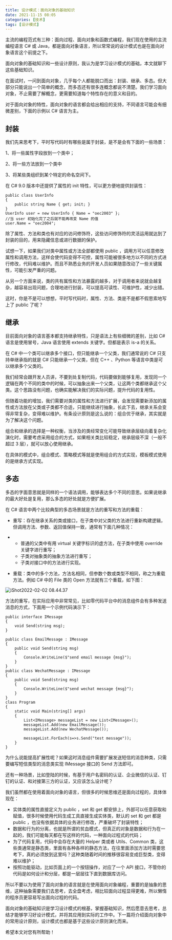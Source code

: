 ```yaml
---
title: 设计模式：面向对象的基础知识
date: 2021-11-15 08:05
categories: [技术]
tags: [设计模式]
---
```


主流的编程范式有三种：面向过程、面向对象和函数式编程，我们现在使用的主流编程语言 C# 或 Java，都是面向对象语言，所以常常说的设计模式也是在面向对象语言这个前提之下。

面向对象的基础知识和一些设计原则，我认为是学习设计模式的基础，本文就聊下这些基础知识。

<!--more-->

在面试时，一问到面向对象，几乎每个人都能脱口而出：封装、继承、多态。但大部分只能说出一个简单的概念，而多态还有很多连概念都说不清楚。我们学习面向对象，不止需要了解概念，更需要知道每个特性存在的意义和目的。

对于面向对象的特性，面向对象的语言都会给出相应的支持，不同语言可能会有细微差别，下面的示例以 C# 语言为主。

## 封装

我们先来思考下，平时写代码时有哪些是属于封装，是不是会有下面的一些场景：

1、将一些属性字段放到一个类中；

2、将一些方法放到一个类中

3、将某些类组织到某个特定的命名空间下。

在 C# 9.0 版本中还提供了属性的 init 特性，可以更方便地提供封装性：

```
public class UserInfo
{
    public string Name { get; init; }
}
UserInfo user = new UserInfo { Name = "oec2003" };
//当 user 初始化完了之后就不能再改变 Name 的值
user.Name = "oec2004";
```

除了属性、方法和类也有对应的访问修饰符，这些访问修饰符的灵活运用就达到了封装的目的，用来隐藏信息或进行数据的保护。

试想一下，如果我们对类中属性或方法全部都使用 public ，调用方可以任意修改属性和调用方法，这样会使代码变得不可控，属性可能被很多地方以不同的方式进行修改，代码难以维护。而且不熟悉业务的开发人员如果随意改动了一些关键属性，可能引发严重的问题。

从另一个方面来说，类的共有属性和方法暴露的越多，对于调用者来说就会越复杂，越容易出现问题，合理地进行封装，可以提高可读性、可维护性，减少出错。

这时，你是不是可以想想，平时写代码时，属性、方法、类是不是都不假思索地写上了 public 了呢？

## 继承

目前面向对象的语言基本都支持继承特性，只是语法上有些细微的差别，比如 C# 语言是使用冒号，Java 语言使用 extends 关键字。但都是表示 is-a 的关系。

在 C# 中一个类可以继承多个接口，但只能继承一个父类，我们通常说的 C# 只支持单继承指的就是 C# 只能继承一个父类，但在 C++ 、Python 等语言中类是可以继承多个父类的。

我们经常会跟开发人员讲，不要到处复制代码，代码要做到能够复用，发现同一个逻辑在两个不同的类中的时候，可以抽象出来一个父类，让这两个类都继承这个父类。这个思路没有问题，也确实能解决我们的实际问题，提升代码的复用性。

但随着功能的增加，我们需要对类的属性和方法进行扩展，会发现需要新添加的属性或方法放在父类或子类都不合适，只能继续进行抽象，长此下去，继承关系会变得非常复杂，变得难以维护。有条设计原则是这么说的：组合优于继承，其实就是为了解决这个问题。

组合和继承的选择是一种权衡，当涉及的类经常变化可能导致继承层级向着复杂化演化时，需要考虑采用组合的方式，如果相关类比较稳定，继承层级不深（一般不超过 3 层），就可以放心使用继承。

在具体的模式中，组合模式、策略模式等就是使用组合的方式实现，模板模式使用的是继承方式实现。

## 多态

多态的字面意思就是同样的一个语法调用，能够表达多个不同的意思。如果说继承的最大好处是复用，那么多态的好处就是方便扩展。

在 C# 语言中两个比较典型的多态场景就是方法的重写和方法的重载：

- 重写：存在继承关系的类或接口，在子类中对父类的方法进行重新构建逻辑，但调用方法、参数、返回值保持一致，通常有下面几种情况：

- - 普通的父类中有用 virtual 关键字标识的虚方法，在子类中使用 override 关键字进行重写；
  - 子类对抽象类的抽象方法进行重写；
  - 子类对接口中的方法进行实现。

- 重载：类中的多个方法，方法名相同，但参数个数或类型不相同，称之为重载方法。例如 C# 中的 File 类的 Open 方法就有三个重载，如下图：

![iShot2022-02-02 08.44.37](https://cdn.jsdelivr.net/gh/oec2003/hblog-images/img/202202020844997.jpg)

方法的重写，在实际应用中非常常见，比如零代码平台中的消息组件会有多种发送消息的方式，下面用一个示例代码演示下：

```
public interface IMessage
{
    void Send(string msg);
}

public class EmailMessage : IMessage
{
    public void Send(string msg)
    {
        Console.WriteLine($"send email message {msg}");
    }
}
public class WechatMessage : IMessage
{
    public void Send(string msg)
    {
        Console.WriteLine($"send wechat message {msg}");
    }
}
class Program
{
    static void Main(string[] args)
    {
        List<IMessage> messageList = new List<IMessage>();
        messageList.Add(new EmailMessage());
        messageList.Add(new WechatMessage());
        
        messageList.ForEach(s=>s.Send("test message"));
    }
}
```

为什么说能提高扩展性呢？如果这时消息组件需要扩展发送短信的消息种类，只需要编写短信类型的消息类实现 IMessage 接口的 Send 方法即可。

还有一种场景，比如登陆的时候，有基于用户名密码的认证、企业微信的认证、钉钉的认证、和对接第三方的认证，又应该怎么设计呢？

我们虽然都在使用着面向对象的语言，但很多的时候思维还是面向过程的，具体体现在：

- 实体类的属性直接定义为 public ，set 和 get 都安排上，外部可以任意获取和赋值，很多时候使用代码生成工具直接生成实体类，默认的 set 和 get 都是 public ，也没有依据具体的业务进行修改，严重破坏了封装特性；
- 数据和行为的分离，也就是所谓的贫血模式，但真正的对象是数据和行为在一起的，我们可能每天都在写这样的代码，一种面向过程式的代码；
- 为了代码复用，代码中会存在大量的 Helper 类或者 Utils、Common 类，这些类通常是静态类，里面有各种各样的静态方法，在往里面添加方法时需要思考下，真的必须放到这里吗？这种类随着时间的推移很容易变成巨型类，变得难以维护；
- 按照功能驱动，比如页面上的一个按钮操作，对应了一个 API 接口，不管你的代码是如何设计和分层，都是一层层往下直到数据库访问。

所以不要以为使用了面向对象的语言就是在使用面向对象编程，重要的是抽象的思维，这种抽象需要我们去思考，去全盘考虑，相比较面向过程显得更难，所以懒惰的程序员更容易写出面向过程的代码。

面向对象的基础知识是学习设计模式的根基，掌握基础知识，然后愿意去思考，总结才能够学习好设计模式，并将其应用到实际的工作中。下一篇将介绍面向对象中的常用设计原则，设计模式也都是基于这些设计原则演化而来。

希望本文对您有所帮助！
